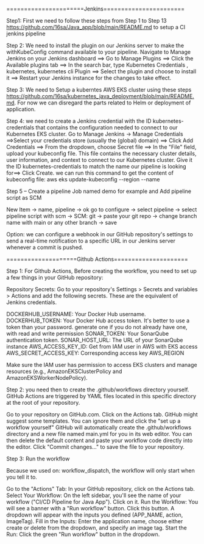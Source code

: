 
======================Jenkins=======================

Step1: First we need to follow these steps from Step 1 to Step 13 https://github.com/16sa/Java_app/blob/main/README.md to setup a CI jenkins pipeline

Step 2: We need to install the plugin on our Jenkins server to make the withKubeConfig command available to your pipeline.
Navigate to Manage Jenkins on your Jenkins dashboard ==> Go to Manage Plugins ==> Click the Available plugins tab ==> In the search bar, 
type Kubernetes Credentials , kubernetes, kubernetes cli Plugin ==> Select the plugin and choose to install it ==> Restart your Jenkins 
instance for the changes to take effect.

Step 3: We need to Setup a kuberntes AWS EKS cluster using these steps https://github.com/16sa/kubernetes_java_deployment/blob/main/README.md. For now we can disregard the parts related to Helm or deployment of application.

Step 4: we need to create a Jenkins credential with the ID kubernetes-credentials that contains the configuration needed to connect to our Kubernetes EKS cluster.
Go to Manage Jenkins -> Manage Credentials ==>Select your credentials store (usually the (global) domain) ==> Click Add Credentials ==> 
From the dropdown, choose Secret file ==> In the "File" field, upload your kubeconfig file. 
This file contains the necessary cluster details, user information, and context to connect to our Kubernetes cluster.
Give it the ID kubernetes-credentials to match the name our  pipeline is looking for==> Click Create.
we can run this command to get the content of kubeconfig file: aws eks update-kubeconfig --region <your-region> --name <your-cluster-name>

Step 5 – Create a pipeline Job named demo for example and Add pipeline script as SCM

New Item → name, pipeline → ok
go to configure → select pipeline → select pipeline script with scm → SCM: git → paste your git repo → 
change branch name with main or any other branch → save

Option: we can configure a webhook in our GitHub repository's settings to send a real-time notification to a specific URL in our Jenkins server whenever a commit is pushed.

====================Github Actions=====================


Step 1: For Github Actions, Before creating the workflow, you need to set up a few things in your GitHub repository:

Repository Secrets: Go to your repository's Settings > Secrets and variables > Actions and add the following secrets. These are the equivalent of Jenkins credentials.

DOCKERHUB_USERNAME: Your Docker Hub username.
DOCKERHUB_TOKEN: Your Docker Hub access token. It's better to use a token than your password. generate one if you do not already have one, with read and write permission
SONAR_TOKEN: Your SonarQube authentication token.
SONAR_HOST_URL: The URL of your SonarQube instance
AWS_ACCESS_KEY_ID: Get from IAM user in AWS with EKS access
AWS_SECRET_ACCESS_KEY: Corresponding access key
AWS_REGION

Make sure the IAM user has permission to access EKS clusters and manage resources (e.g., AmazonEKSClusterPolicy and AmazonEKSWorkerNodePolicy).

Step 2: you need then to create the .github/workflows directory yourself. GitHub Actions are triggered by YAML files located in this specific directory at the root of your repository.

Go to your repository on GitHub.com.
Click on the Actions tab.
GitHub might suggest some templates. You can ignore them and click the "set up a workflow yourself" 
GitHub will automatically create the .github/workflows directory and a new file named main.yml for you in its web editor.
You can then delete the default content and paste your workflow code directly into the editor.
Click "Commit changes..." to save the file to your repository.

Step 3: Run the workflow 

Because we used on: workflow_dispatch, the workflow will only start when you tell it to.

Go to the "Actions" Tab: In your GitHub repository, click on the Actions tab.
Select Your Workflow: On the left sidebar, you'll see the name of your workflow ("CI/CD Pipeline for Java App"). Click on it.
Run the Workflow: You will see a banner with a "Run workflow" button. Click this button. A dropdown will appear with the inputs you defined (APP_NAME, action, ImageTag).
Fill in the Inputs: Enter the application name, choose either create or delete from the dropdown, and specify an image tag.
Start the Run: Click the green "Run workflow" button in the dropdown.

